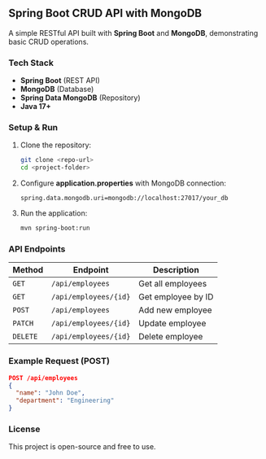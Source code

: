 ## **Spring Boot CRUD API with MongoDB**

A simple RESTful API built with **Spring Boot** and **MongoDB**, demonstrating basic CRUD operations.

### **Tech Stack**
- **Spring Boot** (REST API)
- **MongoDB** (Database)
- **Spring Data MongoDB** (Repository)
- **Java 17+**

### **Setup & Run**
1. Clone the repository:
   ```sh
   git clone <repo-url>
   cd <project-folder>
   ```
2. Configure **application.properties** with MongoDB connection:
   ```properties
   spring.data.mongodb.uri=mongodb://localhost:27017/your_db
   ```
3. Run the application:
   ```sh
   mvn spring-boot:run
   ```

### **API Endpoints**
| Method | Endpoint               | Description            |
|--------|------------------------|------------------------|
| `GET`  | `/api/employees`       | Get all employees     |
| `GET`  | `/api/employees/{id}`  | Get employee by ID    |
| `POST` | `/api/employees`       | Add new employee      |
| `PATCH`| `/api/employees/{id}`  | Update employee       |
| `DELETE` | `/api/employees/{id}` | Delete employee       |

### **Example Request (POST)**
```json
POST /api/employees
{
  "name": "John Doe",
  "department": "Engineering"
}
```

### **License**
This project is open-source and free to use.